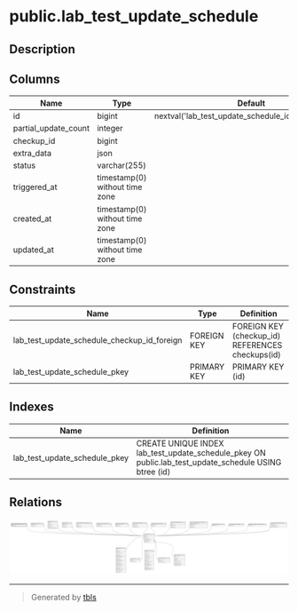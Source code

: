 # public.lab_test_update_schedule

## Description

## Columns

| Name                 | Type                           | Default                                              | Nullable | Parents                               |
| -------------------- | ------------------------------ | ---------------------------------------------------- | -------- | ------------------------------------- |
| id                   | bigint                         | nextval('lab_test_update_schedule_id_seq'::regclass) | false    |                                       |
| partial_update_count | integer                        |                                                      | false    |                                       |
| checkup_id           | bigint                         |                                                      | false    | [public.checkups](public.checkups.md) |
| extra_data           | json                           |                                                      | false    |                                       |
| status               | varchar(255)                   |                                                      | false    |                                       |
| triggered_at         | timestamp(0) without time zone |                                                      | false    |                                       |
| created_at           | timestamp(0) without time zone |                                                      | true     |                                       |
| updated_at           | timestamp(0) without time zone |                                                      | true     |                                       |

## Constraints

| Name                                        | Type        | Definition                                       |
| ------------------------------------------- | ----------- | ------------------------------------------------ |
| lab_test_update_schedule_checkup_id_foreign | FOREIGN KEY | FOREIGN KEY (checkup_id) REFERENCES checkups(id) |
| lab_test_update_schedule_pkey               | PRIMARY KEY | PRIMARY KEY (id)                                 |

## Indexes

| Name                          | Definition                                                                                            |
| ----------------------------- | ----------------------------------------------------------------------------------------------------- |
| lab_test_update_schedule_pkey | CREATE UNIQUE INDEX lab_test_update_schedule_pkey ON public.lab_test_update_schedule USING btree (id) |

## Relations

![er](public.lab_test_update_schedule.svg)

---

> Generated by [tbls](https://github.com/k1LoW/tbls)
